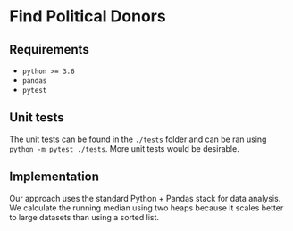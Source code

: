 # Find Political Donors

## Requirements

- `python >= 3.6`
- `pandas`
- `pytest`

## Unit tests

The unit tests can be found in the `./tests` folder and can be ran using `python -m pytest ./tests`.
More unit tests would be desirable.

## Implementation

Our approach uses the standard Python + Pandas stack for data analysis.
We calculate the running median using two heaps because it scales better to large datasets than using a sorted list.

